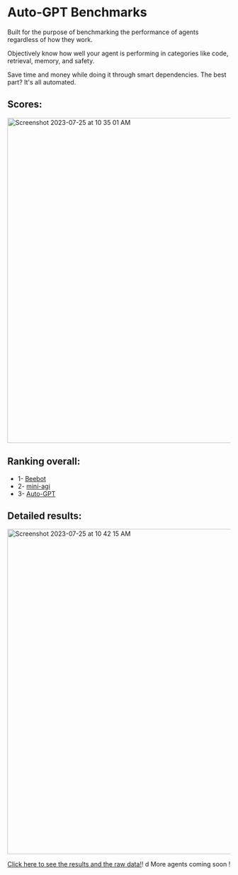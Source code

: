 # Auto-GPT Benchmarks

Built for the purpose of benchmarking the performance of agents regardless of how they work.

Objectively know how well your agent is performing in categories like code, retrieval, memory, and safety.

Save time and money while doing it through smart dependencies. The best part? It's all automated.

## Scores:

<img width="733" alt="Screenshot 2023-07-25 at 10 35 01 AM" src="https://github.com/Significant-Gravitas/Auto-GPT-Benchmarks/assets/9652976/98963e0b-18b9-4b17-9a6a-4d3e4418af70">

## Ranking overall:

- 1- [Beebot](https://github.com/AutoPackAI/beebot)
- 2- [mini-agi](https://github.com/muellerberndt/mini-agi)
- 3- [Auto-GPT](https://github.com/Significant-Gravitas/Auto-GPT)

## Detailed results:

<img width="733" alt="Screenshot 2023-07-25 at 10 42 15 AM" src="https://github.com/Significant-Gravitas/Auto-GPT-Benchmarks/assets/9652976/39be464c-c842-4437-b28a-07d878542a83">

[Click here to see the results and the raw data!](https://docs.google.com/spreadsheets/d/1WXm16P2AHNbKpkOI0LYBpcsGG0O7D8HYTG5Uj0PaJjA/edit#gid=203558751)!
d
More agents coming soon !
